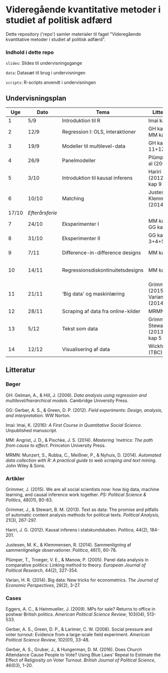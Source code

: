 # Videregående kvantitative metoder i studiet af politisk adfærd

Dette repository ('repo') samler materialer til faget "Videregående kvantitative metoder i studiet af politisk adfærd".

### Indhold i dette repo

`slides`: Slides til undervisningsgange

`data`: Datasæt til brug i undervisningen

`scripts`: R-scripts anvendt i undervisningen

## Undervisningsplan

Uge | Dato | Tema | Litteratur | Case
---|---|---|---|---
1 | 5/9 | Introduktion til R | Imai kap 1 |
2 | 12/9 | Regression I: OLS, interaktioner | GH kap 3, MM kap 2 |
3 | 19/9 | Modeller til multilevel-data | GH kap 11+12 |
4 | 26/9 | Panelmodeller | Plümper et al (2005) |
5 | 3/10 | Introduktion til kausal inferens | Hariri (2012), GH kap 9 |
6 | 10/10 | Matching | Justesen & Klemmensen (2014) |
  | 17/10 | *Efterårsferie* | |
7 | 24/10 | Eksperimenter I | MM kap 1, GG kap 1+2 | Gerber et al (2008)
8 | 31/10 | Eksperimenter II | GG kap 3+4+5 |
9 | 7/11 | Difference-in-difference designs | MM kap 5 | Gerber et al (2016)
10 | 14/11 | Regressionsdiskontinuitetsdesigns | MM kap 4 | Eggers & Hainmueller (2009)
11 | 21/11 | 'Big data' og maskinlæring | Grimmer (2015), Varian (2014) |
12 | 28/11 | Scraping af data fra online-kilder | MRMN kap 9 |
13 | 5/12 | Tekst som data | Grimmer & Stewart (2013), Imai kap 5 |
14 | 12/12 | Visualisering af data | Wickham (TBC) |

<!-- 3 | 19/9 | Regression II: Binære data | GH kap 5 | -->

## Litteratur

### Bøger

GH: Gelman, A., & Hill, J. (2006). *Data analysis using regression and multilevel/hierarchical models*. Cambridge University Press.

GG: Gerber, A. S., & Green, D. P. (2012). *Field experiments: Design, analysis, and interpretation*. WW Norton.

Imai: Imai, K. (2016): *A First Course in Quantitative Social Science*. Unpublished manuscript.

MM: Angrist, J. D., & Pischke, J. S. (2014). *Mastering 'metrics: The path from cause to effect*. Princeton University Press.

MRMN: Munzert, S., Rubba, C., Meißner, P., & Nyhuis, D. (2014). *Automated data collection with R: A practical guide to web scraping and text mining*. John Wiley & Sons.

### Artikler

Grimmer, J. (2015). We are all social scientists now: how big data, machine learning, and causal inference work together. *PS: Political Science & Politics*, 48(01), 80-83.

Grimmer, J., & Stewart, B. M. (2013). Text as data: The promise and pitfalls of automatic content analysis methods for political texts. *Political Analysis*, 21(3), 267-297.

Hariri, J. G. (2012). Kausal inferens i statskundskaben. *Politica*, 44(2), 184-201.

Justesen, M. K., & Klemmensen, R. (2014). Sammenligning af sammenlignelige observationer. *Politica*, 46(1), 60-78.

Plümper, T., Troeger, V. E., & Manow, P. (2005). Panel data analysis in comparative politics: Linking method to theory. *European Journal of Political Research*, 44(2), 327-354.

Varian, H. R. (2014). Big data: New tricks for econometrics. *The Journal of Economic Perspectives*, 28(2), 3-27.

### Cases

Eggers, A. C., & Hainmueller, J. (2009). MPs for sale? Returns to office in postwar British politics. *American Political Science Review*, 103(04), 513-533.

Gerber, A. S., Green, D. P., & Larimer, C. W. (2008). Social pressure and voter turnout: Evidence from a large-scale field experiment. *American Political Science Review*, 102(01), 33-48.

Gerber, A. S., Gruber, J., & Hungerman, D. M. (2016). Does Church Attendance Cause People to Vote? Using Blue Laws’ Repeal to Estimate the Effect of Religiosity on Voter Turnout. *British Journal of Political Science*, 46(03), 1–20.
